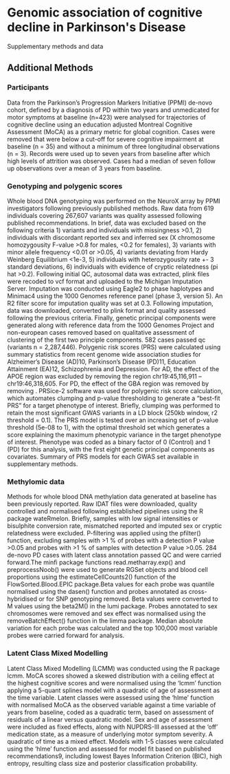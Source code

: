 # Genomic association of cognitive decline in Parkinson's Disease
Supplementary methods and data 


## Additional Methods

### Participants
Data from the Parkinson’s Progression Markers Initiative (PPMI) de-novo cohort, defined by a diagnosis of PD within two years and unmedicated for motor symptoms at baseline (n=423) were analysed for trajectories of cognitive decline using an education adjusted Montreal Cognitive Assessment (MoCA) as a primary metric for global cognition. Cases were removed that were below a cut-off for severe cognitive impairment at baseline (n = 35) and without a minimum of three longitudinal observations (n = 3). Records were used up to seven years from baseline after which high levels of attrition was observed. Cases had a median of seven follow up observations over a mean of 3 years from baseline. 

### Genotyping and polygenic scores
Whole blood DNA genotyping was performed on the NeuroX array by PPMI investigators following previously published methods. Raw data from 619 individuals covering 267,607 variants was quality assessed following published recommendations. In brief, data was excluded based on the following criteria 1) variants and individuals with missingness >0.1, 2) individuals with discordant reported sex and inferred sex (X chromosome homozygousity F-value >0.8 for males, <0.2 for females), 3) variants with minor allele frequency <0.01 or >0.05, 4) variants deviating from Hardy Weinberg Equilibrium <1e-3, 5) individuals with heterozygousity rate +- 3 standard deviations, 6) individuals with evidence of cryptic relatedness (pi hat >0.2). Following initial QC, autosomal data was extracted, plink files were recoded to vcf format and uploaded to the Michigan Imputation Server. Imputation was conducted using Eagle2 to phase haplotypes and Minimac4 using the 1000 Genomes reference panel (phase 3, version 5). An R2 filter score for imputation quality was set at 0.3. Following imputation, data was downloaded, converted to plink format and quality assessed following the previous criteria. Finally, genetic principal components were generated along with reference data from the 1000 Genomes Project and non-european cases removed based on qualitative assessment of clustering of the first two principle components. 582 cases passed qc (variants n = 2,287,446). 
Polygenic risk scores (PRS) were calculated using summary statistics from recent genome wide association studies for Alzheimer’s Disease (AD)10, Parkinson’s Disease (PD)11, Education Attainment (EA)12, Schizophrenia and Depression. For AD, the effect of the APOE region was excluded by removing the region chr19:45,116,911 – chr19:46,318,605. For PD, the effect of the GBA region was removed by removing . PRSice-2 software was used for polygenic risk score calculation, which automates clumping and p-value thresholding to generate a “best-fit PRS” for a target phenotype of interest. Briefly, clumping was performed to retain the most significant GWAS variants in a LD block (250kb window, r2 threshold = 0.1). The PRS model is tested over an increasing set of p-value threshold (5e-08 to 1), with the optimal threshold set which generates a score explaining the maximum phenotypic variance in the target phenotype of interest. Phenotype was coded as a binary factor of 0 (Control) and 1 (PD) for this analysis, with the first eight genetic principal components as covariates. Summary of PRS models for each GWAS set available in supplementary methods. 

### Methylomic data
Methods for whole blood DNA methylation data generated at baseline has been previously reported. Raw IDAT files were downloaded, quality controlled and normalised following established pipelines using the R package wateRmelon. Briefly, samples with low signal intensities or bisulphite conversion rate, mismatched reported and imputed sex or cryptic relatedness were excluded. P-filtering was applied using the pfilter() function, excluding samples with  >1 % of probes with a detection P value >0.05 and probes with >1 % of samples with detection P value >0.05. 284 de-novo PD cases with latent class annotation passed QC and were carried forward.The minfi package functions read.metharray.exp() and preprocessNoob() were used to generate RGSet objects and blood cell proportions using the estimateCellCounts2() function of the FlowSorted.Blood.EPIC package.Beta values for each probe was quantile normalised using the dasen() function and probes annotated as cross-hybridised or for SNP genotyping removed. Beta values were converted to M values using the beta2M() in the lumi package. Probes annotated to sex chromosomes were removed and sex effect was normalised using the removeBatchEffect() function in the limma package. Median absolute variation for each probe was calculated and the top 100,000 most variable probes were carried forward for analysis. 

### Latent Class Mixed Modelling 
Latent Class Mixed Modelling (LCMM) was conducted using the R package lcmm. MoCA scores showed a skewed distribution with a ceiling effect at the highest cognitive scores and were normalised using the ‘lcmm’ function applying a 5-quant splines model with a quadratic of age of assessment as the time variable. Latent classes were assessed using the ‘hlme’ function with normalised MoCA as the observed variable against a time variable of years from baseline, coded as a quadratic term, based on assessment of residuals of a linear versus quadratic model. Sex and age of assessment were included as fixed effects, along with NUPDRS-III assessed at the ‘off’ medication state, as a measure of underlying motor symptom severity. A quadratic of time as a mixed effect. Models with 1-5 classes were calculated using the ‘hlme’ function and assessed for model fit based on published recommendations9, including lowest Bayes Information Criterion (BIC), high entropy, resulting class size and posterior classification probability. 
